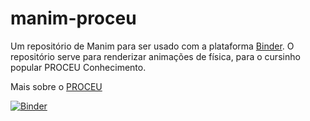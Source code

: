 # manim-proceu
Um repositório de Manim para ser usado com a plataforma [Binder](https://mybinder.org/). O repositório serve para renderizar animações de física, para o cursinho popular PROCEU Conhecimento.

Mais sobre o [PROCEU](https://www.instagram.com/proceu_conhecimento/)

[![Binder](https://mybinder.org/badge_logo.svg)](https://mybinder.org/v2/gh/viniasbr/manim-proceu/main)
